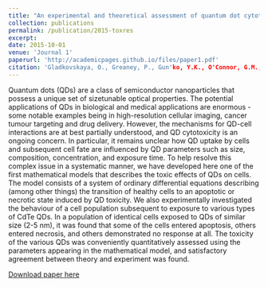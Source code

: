 ```yaml
---
title: "An experimental and theoretical assessment of quantum dot cytotoxicity"
collection: publications
permalink: /publication/2015-toxres
excerpt: 
date: 2015-10-01
venue: 'Journal 1'
paperurl: 'http://academicpages.github.io/files/paper1.pdf'
citation: 'Gladkovskaya, O., Greaney, P., Gun'ko, Y.K., O'Connor, G.M., Meere, M. and Rochev, Y. (2015). &quot;An experimental and theoretical assessment of quantum dot cytotoxicity.&quot; <i>Toxicology Research</i>. 4(5), pp.1409-1415.'
---
```


Quantum dots (QDs) are a class of semiconductor nanoparticles that possess a unique set of sizetunable optical properties. The potential applications of QDs in biological and medical applications
are enormous - some notable examples being in high-resolution cellular imaging, cancer tumour
targeting and drug delivery. However, the mechanisms for QD-cell interactions are at best partially
understood, and QD cytotoxicity is an ongoing concern. In particular, it remains unclear how QD
uptake by cells and subsequent cell fate are influenced by QD parameters such as size, composition,
concentration, and exposure time. To help resolve this complex issue in a systematic manner, we
have developed here one of the first mathematical models that describes the toxic effects of QDs on
cells. The model consists of a system of ordinary differential equations describing (among other
things) the transition of healthy cells to an apoptotic or necrotic state induced by QD toxicity. We
also experimentally investigated the behaviour of a cell population subsequent to exposure to
various types of CdTe QDs. In a population of identical cells exposed to QDs of similar size (2-5
nm), it was found that some of the cells entered apoptosis, others entered necrosis, and others
demonstrated no response at all. The toxicity of the various QDs was conveniently quantitatively
assessed using the parameters appearing in the mathematical model, and satisfactory agreement
between theory and experiment was found. 

[Download paper here](https://pubs.rsc.org/en/content/getauthorversionpdf/c5tx00149h)
